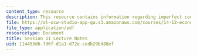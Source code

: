 ```yaml
---
content_type: resource
description: This resource contains information regarding imperfect competition.
file: https://ol-ocw-studio-app-qa.s3.amazonaws.com/courses/14-12-economic-applications-of-game-theory-fall-2012/114453d67d6fd1a1d72ecedb29bd88ef_MIT14_12F12_chapter11.pdf
file_type: application/pdf
resourcetype: Document
title: Session 11 Lecture Notes
uid: 114453d6-7d6f-d1a1-d72e-cedb29bd88ef
---
```

